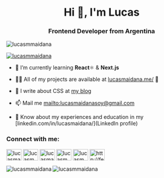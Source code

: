 <h1 align="center">Hi 👋, I'm Lucas</h1>
<h3 align="center">Frontend Developer from Argentina</h3>

<p align="left"> <img src="https://komarev.com/ghpvc/?username=lucasmmaidana&label=Profile%20views&color=0e75b6&style=flat" alt="lucasmmaidana" /> </p>

<p align="left"> <a href="https://twitter.com/lucasmmaidana" target="blank"><img src="https://img.shields.io/twitter/follow/lucasmmaidana?logo=twitter&style=for-the-badge" alt="lucasmmaidana" /></a> </p>

- 🌱 I’m currently learning **React**⚛ & **Next.js**

- 👨‍💻 All of my projects are available at [lucasmaidana.me/](lucasmaidana.me) 🌵

- 📝 I write about CSS at [my blog](https://sinlevantar.blogspot.com/)

- 📫 Mail me [mailto:lucasmaidanasoy@gmail.com](mailto:lucasmaidanasoy@gmail.com)

- 📄 Know about my experiences and education in my [linkedin.com/in/lucasmaidana/](LinkedIn profile)

<h3 align="left">Connect with me:</h3>
<p align="left">
<a href="https://codepen.io/lucasmaidana" target="blank"><img align="center" src="https://cdn.jsdelivr.net/npm/simple-icons@3.0.1/icons/codepen.svg" alt="lucasmaidana" height="30" width="40" /></a>
<a href="https://twitter.com/lucasmmaidana" target="blank"><img align="center" src="https://cdn.jsdelivr.net/npm/simple-icons@3.0.1/icons/twitter.svg" alt="lucasmmaidana" height="30" width="40" /></a>
<a href="https://linkedin.com/in/lucasmaidana/" target="blank"><img align="center" src="https://cdn.jsdelivr.net/npm/simple-icons@3.0.1/icons/linkedin.svg" alt="lucasmaidana/" height="30" width="40" /></a>
<a href="https://instagram.com/lucasmmaidana/" target="blank"><img align="center" src="https://cdn.jsdelivr.net/npm/simple-icons@3.0.1/icons/instagram.svg" alt="lucasmmaidana/" height="30" width="40" /></a>
<a href="https://www.behance.net/lucasmmaidana" target="blank"><img align="center" src="https://cdn.jsdelivr.net/npm/simple-icons@3.0.1/icons/behance.svg" alt="lucasmmaidana" height="30" width="40" /></a>
<a href="/http://feeds.feedburner.com/blog-design-" target="blank"><img align="center" src="https://cdn.jsdelivr.net/npm/simple-icons@3.0.1/icons/rss.svg" alt="http://feeds.feedburner.com/blog-design-" height="30" width="40" /></a>
</p>

<p><img align="left" src="https://github-readme-stats.vercel.app/api/top-langs?username=lucasmmaidana&show_icons=true&locale=en&layout=compact" alt="lucasmmaidana" /></p>

<p>&nbsp;<img align="left" src="https://github-readme-stats.vercel.app/api?username=lucasmmaidana&show_icons=true&locale=en" alt="lucasmmaidana" /></p>


